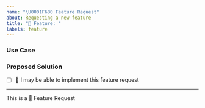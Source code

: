 ```yaml
---
name: "\U0001F680 Feature Request"
about: Requesting a new feature
title: "🚀 Feature: "
labels: feature
---
```


<!-- short description of the feature -->


### Use Case

<!-- why do you need this feature? -->


### Proposed Solution

<!-- Please include prototype/sketch/reference implementation: -->


* [ ] :wave: I may be able to implement this feature request

---

This is a :rocket: Feature Request